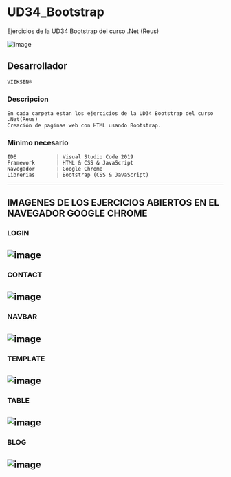 # UD34_Bootstrap
Ejercicios de la UD34 Bootstrap del curso .Net (Reus)

![image](https://user-images.githubusercontent.com/76480566/107948030-92e09700-6f93-11eb-875a-80dfafd4e84b.png)

## Desarrollador
``
VIIKSEN®
``
### Descripcion
````
En cada carpeta estan los ejercicios de la UD34 Bootstrap del curso .Net(Reus)
Creación de paginas web con HTML usando Bootstrap.
````
### Minimo necesario
````
IDE             | Visual Studio Code 2019 
Framework       | HTML & CSS & JavaScript
Navegador       | Google Chrome
Librerias       | Bootstrap (CSS & JavaScript)
````
-----------------------------------------------------------------------------------------------------------------------
## IMAGENES DE LOS EJERCICIOS ABIERTOS EN EL NAVEGADOR GOOGLE CHROME

### LOGIN
![image](https://user-images.githubusercontent.com/76480566/108707692-b3b76800-7510-11eb-924f-425849cebc85.png)
-----------------------------------------------------------------------------------------------------------------------

### CONTACT
![image](https://user-images.githubusercontent.com/76480566/108708060-3a6c4500-7511-11eb-911e-8d6068907a51.png)
-----------------------------------------------------------------------------------------------------------------------

### NAVBAR
![image](https://user-images.githubusercontent.com/76480566/108708184-68ea2000-7511-11eb-87f2-353337127dc0.png)
-----------------------------------------------------------------------------------------------------------------------

### TEMPLATE
![image](https://user-images.githubusercontent.com/76480566/108708284-861eee80-7511-11eb-8df1-dca38d8864f1.png)
-----------------------------------------------------------------------------------------------------------------------

### TABLE
![image](https://user-images.githubusercontent.com/76480566/108708337-9c2caf00-7511-11eb-9fb6-d7e90b1f17f3.png)
-----------------------------------------------------------------------------------------------------------------------

### BLOG
![image](https://user-images.githubusercontent.com/76480566/108708399-b1a1d900-7511-11eb-8b20-103262b8ebf3.png)
-----------------------------------------------------------------------------------------------------------------------
